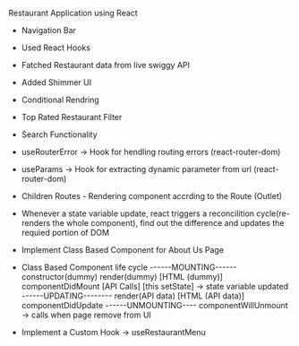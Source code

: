 Restaurant Application using React

- Navigation Bar
- Used React Hooks
- Fatched Restaurant data from live swiggy API
- Added Shimmer UI
- Conditional Rendring
- Top Rated Restaurant Filter
- Search Functionality
- useRouterError -> Hook for hendling routing errors (react-router-dom) 
- useParams -> Hook for extracting dynamic parameter from url (react-router-dom) 
- Children Routes - Rendering component accrding to the Route (Outlet)
- Whenever a state variable update, react triggers a reconcilition cycle(re-renders the whole component), find out the difference and updates the requied portion of DOM
- Implement Class Based Component for About Us Page


- Class Based Component life cycle
------MOUNTING------
 constructor(dummy)
 render(dummy)
     [HTML (dummy)]
 componentDidMount
     [API Calls]
     [this setState] -> state variable updated
------UPDATING--------
 render(API data)
     [HTML (API data)]
 componentDidUpdate
------UNMOUNTING----
 componentWillUnmount -> calls when page remove from UI

 - Implement a Custom Hook -> useRestaurantMenu
